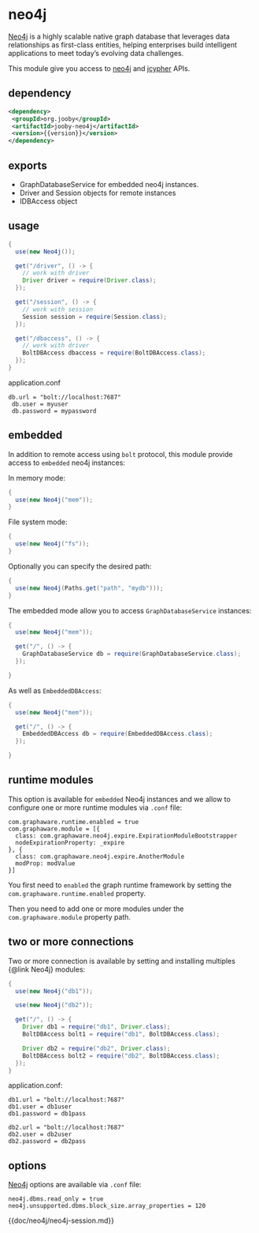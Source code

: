# neo4j

<a href="https://neo4j.com">Neo4j</a> is a highly scalable native graph database that leverages data relationships as first-class entities, helping enterprises build intelligent applications to meet today’s evolving data challenges.

This module give you access to <a href="https://neo4j.com">neo4j</a> and <a href="https://github.com/Wolfgang-Schuetzelhofer/jcypher">jcypher</a> APIs.

## dependency

```xml
<dependency>
 <groupId>org.jooby</groupId>
 <artifactId>jooby-neo4j</artifactId>
 <version>{{version}}</version>
</dependency>
```

## exports
* GraphDatabaseService for embedded neo4j instances. 
* Driver and Session objects for remote instances 
* IDBAccess object

## usage

```java
{
  use(new Neo4j());

  get("/driver", () -> {
    // work with driver
    Driver driver = require(Driver.class);
  });

  get("/session", () -> {
    // work with session
    Session session = require(Session.class);
  });

  get("/dbaccess", () -> {
    // work with driver
    BoltDBAccess dbaccess = require(BoltDBAccess.class);
  });
}
```

application.conf

```
db.url = "bolt://localhost:7687"
 db.user = myuser
 db.password = mypassword
```

## embedded
In addition to remote access using ```bolt``` protocol, this module provide access to ```embedded``` neo4j instances:

In memory mode:

```java
{
  use(new Neo4j("mem"));
}
```

File system mode:

```java
{
  use(new Neo4j("fs"));
}
```

Optionally you can specify the desired path:

```java
{
  use(new Neo4j(Paths.get("path", "mydb")));
}
```

The embedded mode allow you to access `GraphDatabaseService` instances:

```java
{
  use(new Neo4j("mem"));

  get("/", () -> {
    GraphDatabaseService db = require(GraphDatabaseService.class);
  });

}
```

As well as `EmbeddedDBAccess`:

```java
{
  use(new Neo4j("mem"));

  get("/", () -> {
    EmbeddedDBAccess db = require(EmbeddedDBAccess.class);
  });

}
```

## runtime modules

This option is available for ```embedded``` Neo4j instances and we allow to configure one or more runtime modules via ```.conf``` file:

```
com.graphaware.runtime.enabled = true
com.graphaware.module = [{
  class: com.graphaware.neo4j.expire.ExpirationModuleBootstrapper
  nodeExpirationProperty: _expire
}, {
  class: com.graphaware.neo4j.expire.AnotherModule
  modProp: modValue
}]
```

You first need to ```enabled``` the graph runtime framework by setting the ```com.graphaware.runtime.enabled``` property.

Then you need to add one or more modules under the ```com.graphaware.module``` property path.

## two or more connections

Two or more connection is available by setting and installing multiples {@link Neo4j} modules:

```java
{
  use(new Neo4j("db1"));

  use(new Neo4j("db2"));

  get("/", () -> {
    Driver db1 = require("db1", Driver.class);
    BoltDBAccess bolt1 = require("db1", BoltDBAccess.class);

    Driver db2 = require("db2", Driver.class);
    BoltDBAccess bolt2 = require("db2", BoltDBAccess.class);
  });
}
```

application.conf:

```
db1.url = "bolt://localhost:7687"
db1.user = db1user
db1.password = db1pass

db2.url = "bolt://localhost:7687"
db2.user = db2user
db2.password = db2pass
```

## options

<a href="https://neo4j.com">Neo4j</a> options are available via ```.conf``` file:

```
neo4j.dbms.read_only = true
neo4j.unsupported.dbms.block_size.array_properties = 120
```

{{doc/neo4j/neo4j-session.md}}
